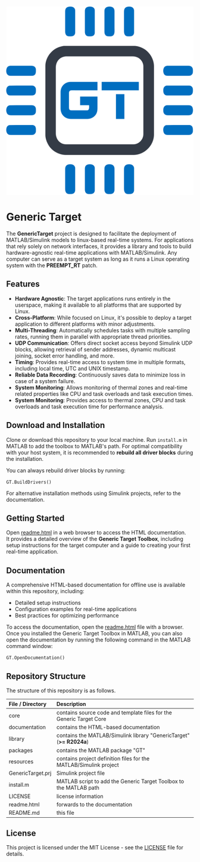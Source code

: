 ![](documentation/img/icon.svg)

# Generic Target

The **GenericTarget** project is designed to facilitate the deployment of MATLAB/Simulink models to linux-based real-time systems.
For applications that rely solely on network interfaces, it provides a library and tools to build hardware-agnostic real-time applications with MATLAB/Simulink.
Any computer can serve as a target system as long as it runs a Linux operating system with the **PREEMPT_RT** patch.


## Features
- **Hardware Agnostic**: The target applications runs entirely in the userspace, making it available to all platforms that are supported by Linux.
- **Cross-Platform**: While focused on Linux, it's possible to deploy a target application to different platforms with minor adjustments.
- **Multi-Threading**: Automatically schedules tasks with multiple sampling rates, running them in parallel with appropriate thread priorities.
- **UDP Communication**: Offers direct socket access beyond Simulink UDP blocks, allowing retrieval of sender addresses, dynamic multicast joining, socket error handling, and more.
- **Timing**: Provides real-time access to system time in multiple formats, including local time, UTC and UNIX timestamp.
- **Reliable Data Recording**: Continuously saves data to minimize loss in case of a system failure.
- **System Monitoring**: Allows monitoring of thermal zones and real-time related properties like CPU and task overloads and task execution times.
- **System Monitoring**: Provides access to thermal zones, CPU and task overloads and task execution time for performance analysis.


## Download and Installation
Clone or download this repository to your local machine.
Run `install.m` in MATLAB to add the toolbox to MATLAB's path.
For optimal compatibility with your host system, it is recommended to **rebuild all driver blocks** during the installation.

You can always rebuild driver blocks by running:

```
GT.BuildDrivers()
```

For alternative installation methods using Simulink projects, refer to the documentation.


## Getting Started
Open [readme.html](readme.html) in a web browser to access the HTML documentation.  
It provides a detailed overview of the **Generic Target Toolbox**, including setup instructions for the target computer and a guide to creating your first real-time application. 


## Documentation
A comprehensive HTML-based documentation for offline use is available within this repository, including:

- Detailed setup instructions
- Configuration examples for real-time applications
- Best practices for optimizing performance

To access the documentation, open the [readme.html](readme.html) file with a browser.
Once you installed the Generic Target Toolbox in MATLAB, you can also open the documentation by running the following command in the MATLAB command window:

```
GT.OpenDocumentation()
```


## Repository Structure
The structure of this repository is as follows.

| File / Directory   | Description                                                          |
| :----------------- | :------------------------------------------------------------------- |
| core               | contains source code and template files for the Generic Target Core  |
| documentation      | contains the HTML-based documentation                                |
| library            | contains the MATLAB/Simulink library "GenericTarget" (**>= R2024a**) |
| packages           | contains the MATLAB package "GT"                                     |
| resources          | contains project definition files for the MATLAB/Simulink project    |
| GenericTarget.prj  | Simulink project file                                                |
| install.m          | MATLAB script to add the Generic Target Toolbox to the MATLAB path   |
| LICENSE            | license information                                                  |
| readme.html        | forwards to the documentation                                        |
| README.md          | this file                                                            |


## License
This project is licensed under the MIT License - see the [LICENSE](LICENSE) file for details.

